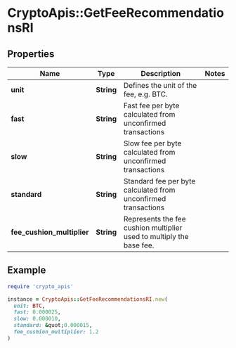# CryptoApis::GetFeeRecommendationsRI

## Properties

| Name | Type | Description | Notes |
| ---- | ---- | ----------- | ----- |
| **unit** | **String** | Defines the unit of the fee, e.g. BTC. |  |
| **fast** | **String** | Fast fee per byte calculated from unconfirmed transactions |  |
| **slow** | **String** | Slow fee per byte calculated from unconfirmed transactions |  |
| **standard** | **String** | Standard fee per byte calculated from unconfirmed transactions |  |
| **fee_cushion_multiplier** | **String** | Represents the fee cushion multiplier used to multiply the base fee. |  |

## Example

```ruby
require 'crypto_apis'

instance = CryptoApis::GetFeeRecommendationsRI.new(
  unit: BTC,
  fast: 0.000025,
  slow: 0.000010,
  standard: &quot;0.000015,
  fee_cushion_multiplier: 1.2
)
```

